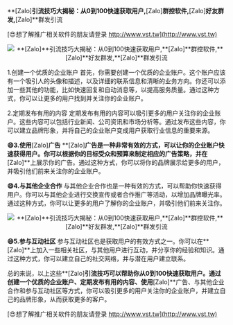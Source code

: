 **[Zalo]**引流技巧大揭秘：从0到100快速获取用户,**[Zalo]**群控软件,**[Zalo]**好友群发,**[Zalo]**群发引流

[😍想了解推广相关软件的朋友请登录 http://www.vst.tw](http://www.vst.tw)

 <center><img src="https://vst.tw/MP4/tuiguang/png/5.png" alt="**[Zalo]**引流技巧大揭秘：从0到100快速获取用户,**[Zalo]**群控软件,**[Zalo]**好友群发,**[Zalo]**群发引流"></center>

1.创建一个优质的企业账户
首先，你需要创建一个优质的企业账户。这个账户应该有一个吸引人的头像和描述，以及详细的联系信息和清晰的业务方向。你还可以添加一些其他的功能，比如快速回复和自动消息等，以提高服务质量。通过这种方式，你可以让更多的用户找到并关注你的企业账户。

2.定期发布有用的内容
定期发布有用的内容可以吸引更多的用户关注你的企业账户。这些内容可以包括行业新闻、公司资讯和市场分析等。通过发布这些内容，你可以建立品牌形象，并将自己的企业账户变成用户获取行业信息的重要来源。

**😄3.使用**[Zalo]**广告**
**[Zalo]**广告是一种非常有效的方式，可以让你的企业账户快速获得用户。你可以根据你的目标受众和预算来制定相应的广告策略，并在**[Zalo]**上展示你的广告。通过这种方式，你可以将你的品牌展示给更多的用户，并吸引他们前来关注你的企业账户。

**😄4.与其他企业合作**
与其他企业合作也是一种有效的方式，可以帮助你快速获得用户。你可以与其他企业进行交换宣传或者合作推广等活动，以增加品牌曝光率。通过这种方式，你可以让更多的用户了解你的企业账户，并吸引他们前来关注你。

 <center><img src="https://vst.tw/MP4/tuiguang/png/7.png" alt="**[Zalo]**引流技巧大揭秘：从0到100快速获取用户,**[Zalo]**群控软件,**[Zalo]**好友群发,**[Zalo]**群发引流"></center>

**😄5.参与互动社区**
参与互动社区也是获取用户的有效方式之一。你可以在**[Zalo]**上加入一些相关社区，与其他用户进行互动，并分享你的经验和知识。通过这种方式，你可以建立自己的社交网络，并与潜在用户建立联系。

总的来说，以上这些**[Zalo]**引流技巧可以帮助你从0到100快速获取用户。通过创建一个优质的企业账户、定期发布有用的内容、使用**[Zalo]**广告、与其他企业合作和参与互动社区等方式，你可以吸引更多的用户关注你的企业账户，并建立自己的品牌形象，从而获取更多的客户。

[😍想了解推广相关软件的朋友请登录 http://www.vst.tw](http://www.vst.tw)



